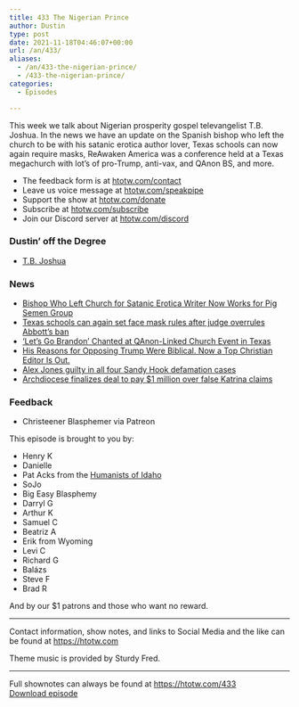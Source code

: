 ```yaml
---
title: 433 The Nigerian Prince
author: Dustin
type: post
date: 2021-11-18T04:46:07+00:00
url: /an/433/
aliases:
  - /an/433-the-nigerian-prince/
  - /433-the-nigerian-prince/
categories:
  - Episodes

---
```

<div id="buzzsprout-player-10552676"></div><script src="https://www.buzzsprout.com/1983601/10552676-433-the-nigerian-prince.js?container_id=buzzsprout-player-10552676&player=small" type="text/javascript" charset="utf-8"></script>

This week we talk about Nigerian prosperity gospel televangelist T.B. Joshua. In the news we have an update on the Spanish bishop who left the church to be with his satanic erotica author lover, Texas schools can now again require masks, ReAwaken America was a conference held at a Texas megachurch with lot’s of pro-Trump, anti-vax, and QAnon BS, and more.

<!--more-->

  * The feedback form is at [htotw.com/contact][1]
  * Leave us voice message at [htotw.com/speakpipe][2]
  * Support the show at [htotw.com/donate][3]
  * Subscribe at [htotw.com/subscribe][4]
  * Join our Discord server at [htotw.com/discord][5]

### Dustin&#8217; off the Degree

  * [T.B. Joshua][6]

### News

  * [Bishop Who Left Church for Satanic Erotica Writer Now Works for Pig Semen Group][7]
  * [Texas schools can again set face mask rules after judge overrules Abbott’s ban][8]
  * [‘Let’s Go Brandon’ Chanted at QAnon-Linked Church Event in Texas][9]
  * [His Reasons for Opposing Trump Were Biblical. Now a Top Christian Editor Is Out.][10]
  * [Alex Jones guilty in all four Sandy Hook defamation cases][11]
  * [Archdiocese finalizes deal to pay $1 million over false Katrina claims][12]

### Feedback

  * Christeener Blasphemer via Patreon

This episode is brought to you by:

  * Henry K
  * Danielle
  * Pat Acks from the [Humanists of Idaho][13]
  * SoJo
  * Big Easy Blasphemy
  * Darryl G
  * Arthur K
  * Samuel C
  * Beatriz A
  * Erik from Wyoming
  * Levi C
  * Richard G
  * Balázs
  * Steve F
  * Brad R

And by our $1 patrons and those who want no reward.

* * *

Contact information, show notes, and links to Social Media and the like can be found at <https://htotw.com>

Theme music is provided by Sturdy Fred.

* * *

Full shownotes can always be found at <https://htotw.com/433>  
[Download episode][14]

 [1]: https://htotw.com/contact
 [2]: https://htotw.com/speakpike
 [3]: https://htotw.com/donate
 [4]: https://htotw.com/subscribe
 [5]: https://htotw.com/discord
 [6]: https://en.wikipedia.org/wiki/T._B._Joshua
 [7]: https://friendlyatheist.patheos.com/2021/11/14/bishop-who-left-church-for-satanic-erotica-writer-now-works-for-pig-semen-group/
 [8]: https://www.kwtx.com/2021/11/11/texas-schools-can-again-set-face-mask-rules-after-federal-judge-overrules-abbotts-ban/
 [9]: https://www.newsweek.com/lets-go-brandon-church-texas-qanon-1649141
 [10]: https://news.yahoo.com/reasons-opposing-trump-were-biblical-130459900.html
 [11]: https://www.independent.co.uk/news/world/americas/alex-jones-sandy-hook-infowars-b1957993.html
 [12]: https://www.wwltv.com/article/news/local/orleans/archdiocese-finalizes-deal-to-pay-1-million-over-false-katrina-claims/289-68aa489b-7af1-4a0c-909c-440096d19151
 [13]: https://www.humanistsofidaho.org/
 [14]: https://dts.podtrac.com/redirect.mp3/cdn.nomads.studio/file/nsp-media/atheist_nomads_433.mp3